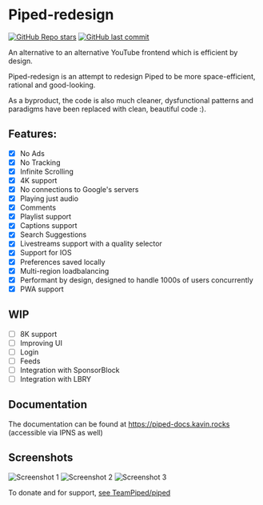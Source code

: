 # Piped-redesign

[![GitHub Repo stars](https://img.shields.io/github/stars/mmjee/Piped-redesign?style=social)](https://github.com/mmjee/Piped-redesign/stargazers)
[![GitHub last commit](https://img.shields.io/github/last-commit/mmjee/Piped-redesign)](https://github.com/mmjee/Piped-redesign/commits)

An alternative to an alternative YouTube frontend which is efficient by design.

Piped-redesign is an attempt to redesign Piped to be more space-efficient, rational and good-looking.

As a byproduct, the code is also much cleaner, dysfunctional patterns and paradigms have been replaced with clean, beautiful code :).

## Features:

-   [x] No Ads
-   [x] No Tracking
-   [x] Infinite Scrolling
-   [x] 4K support
-   [x] No connections to Google's servers
-   [x] Playing just audio
-   [x] Comments
-   [x] Playlist support
-   [x] Captions support
-   [x] Search Suggestions
-   [x] Livestreams support with a quality selector
-   [x] Support for IOS
-   [x] Preferences saved locally
-   [x] Multi-region loadbalancing
-   [x] Performant by design, designed to handle 1000s of users concurrently
-   [x] PWA support

## WIP

-   [ ] 8K support
-   [ ] Improving UI
-   [ ] Login
-   [ ] Feeds
-   [ ] Integration with SponsorBlock
-   [ ] Integration with LBRY

## Documentation

The documentation can be found at https://piped-docs.kavin.rocks (accessible via IPNS as well)

## Screenshots

![Screenshot 1](https://piped-ng-assets.xn--17b.net/screenshot1.png)
![Screenshot 2](https://piped-ng-assets.xn--17b.net/screenshot2.png)
![Screenshot 3](https://piped-ng-assets.xn--17b.net/screenshot3.png)

To donate and for support, [see TeamPiped/piped](https://github.com/TeamPiped/piped)
